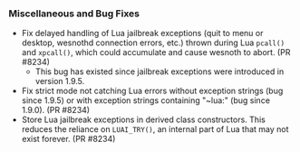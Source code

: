  ### Miscellaneous and Bug Fixes
   * Fix delayed handling of Lua jailbreak exceptions (quit to menu or desktop, wesnothd connection errors, etc.) thrown during Lua `pcall()` and `xpcall()`, which could accumulate and cause wesnoth to abort. (PR #8234)
     * This bug has existed since jailbreak exceptions were introduced in version 1.9.5.
   * Fix strict mode not catching Lua errors without exception strings (bug since 1.9.5) or with exception strings containing "~lua:" (bug since 1.9.0). (PR #8234)
   * Store Lua jailbreak exceptions in derived class constructors. This reduces the reliance on `LUAI_TRY()`, an internal part of Lua that may not exist forever. (PR #8234)
